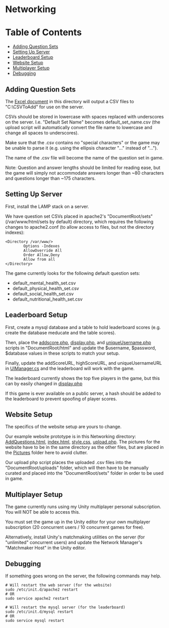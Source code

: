 # Networking

# Table of Contents
  * [Adding Question Sets](#QuestionSets)
  * [Setting Up Server](#Server)
  * [Leaderboard Setup](#Leaderboard)
  * [Website Setup](#Website)
  * [Multiplayer Setup](#Multiplayer)
  * [Debugging](#Debug)

<a name = "QuestionSets"></a>
## Adding Question Sets

The [Excel document](ExcelQuestionCreationTool.xlsm) in this directory will output a CSV files to "C:\CSVToAdd" for use on the server.

CSVs should be stored in lowercase with spaces replaced with underscores on the server. I.e. "Default Set Name" becomes default_set_name.csv (the upload script will automatically convert the file name to lowercase and change all spaces to underscores).

Make sure that the .csv contains no "special characters" or the game may be unable to parse it (e.g. using the ellipsis character "…" instead of "...").

The name of the .csv file will become the name of the question set in game.

Note: Question and answer lengths should be limited for reading ease, but the game will simply not accommodate answers longer than ~80 characters and questions longer than ~175 characters.

<a name = "Server"></a>
## Setting Up Server
 
First, install the LAMP stack on a server.

We have question set CSVs placed in apache2's "DocumentRoot/sets" (/var/www/html/sets by default) directory, which requires the following changes to apache2.conf (to allow access to files, but not the directory indexes):

    <Directory /var/www/>
            Options -Indexes
            AllowOverride All
            Order Allow,Deny
            Allow from all
    </Directory>

The game currently looks for the following default question sets:
  * default_mental_health_set.csv
  * default_physical_health_set.csv
  * default_social_health_set.csv
  * default_nutritional_health_set.csv

<a name = "Leaderboard"></a>
## Leaderboard Setup

First, create a mysql database and a table to hold leaderboard scores (e.g. create the database meducate and the table scores).

Then, place the [addscore.php](addscore.php), [display.php](display.php), and [uniqueUsername.php](uniqueUsername.php) scripts in "DocumentRoot/html" and update the $username, $password, $database values in these scripts to match your setup.

Finally, update the addScoreURL, highScoreURL, and uniqueUsernameURL in [UIManager.cs](../Assets/Scripts/UIManager.cs) and the leaderboard will work with the game.

The leaderboard currently shows the top five players in the game, but this can by easily changed in [display.php](display.php)

If this game is ever available on a public server, a hash should be added to the leaderboard to prevent spoofing of player scores.

<a name = "Website"></a>
## Website Setup

The specifics of the website setup are yours to change.

Our example website prototype is in this Networking directory: [AddQuestions.html](AddQuestions.html), [index.html](index.html), [style.css](style.css), [upload.php](upload.php). The pictures for the website have to be in the same directory as the other files, but are placed in the [Pictures](Pictures) folder here to avoid clutter.

Our upload php script places the uploaded .csv files into the "DocumentRoot/uploads" folder, which will then have to be manually curated and placed into the "DocumentRoot/sets" folder in order to be used in game.

<a name = "Multiplayer"></a>
## Multiplayer Setup

The game currently runs using my Unity multiplayer personal subscription. You will NOT be able to access this.

You must set the game up in the Unity editor for your own multiplayer subscription (20 concurrent users / 10 concurrent games for free).

Alternatively, install Unity's matchmaking utilities on the server (for "unlimited" concurrent users) and update the Network Manager's "Matchmaker Host" in the Unity editor.

<a name = "Debug"></a>
## Debugging

If something goes wrong on the server, the following commands may help.

    # Will restart the web server (for the website)
    sudo /etc/init.d/apache2 restart
    # OR
    sudo service apache2 restart
    
    # Will restart the mysql server (for the leaderboard)
    sudo /etc/init.d/mysql restart
    # OR
    sudo service mysql restart